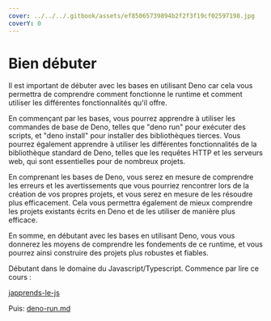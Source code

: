 ```yaml
---
cover: ../../../.gitbook/assets/ef85065739894b2f2f3f19cf02597198.jpg
coverY: 0
---
```


# Bien débuter

Il est important de débuter avec les bases en utilisant Deno car cela vous permettra de comprendre comment fonctionne le runtime et comment utiliser les différentes fonctionnalités qu'il offre.

En commençant par les bases, vous pourrez apprendre à utiliser les commandes de base de Deno, telles que "deno run" pour exécuter des scripts, et "deno install" pour installer des bibliothèques tierces. Vous pourrez également apprendre à utiliser les différentes fonctionnalités de la bibliothèque standard de Deno, telles que les requêtes HTTP et les serveurs web, qui sont essentielles pour de nombreux projets.

En comprenant les bases de Deno, vous serez en mesure de comprendre les erreurs et les avertissements que vous pourriez rencontrer lors de la création de vos propres projets, et vous serez en mesure de les résoudre plus efficacement. Cela vous permettra également de mieux comprendre les projets existants écrits en Deno et de les utiliser de manière plus efficace.

En somme, en débutant avec les bases en utilisant Deno, vous vous donnerez les moyens de comprendre les fondements de ce runtime, et vous pourrez ainsi construire des projets plus robustes et fiables.



Débutant dans le domaine du Javascript/Typescript. Commence par lire ce cours :&#x20;

[japprends-le-js](../../../programmation/web/les-bases-du-web/japprends-le-js/ "mention")



Puis: [deno-run.md](deno-run.md "mention")
